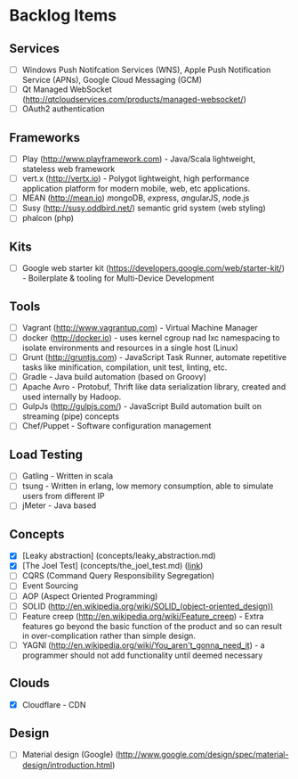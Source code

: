Backlog Items
=============

Services
--------
- [ ] Windows Push Notifcation Services (WNS), Apple Push Notification Service (APNs), Google Cloud Messaging (GCM)
- [ ] Qt Managed WebSocket (http://qtcloudservices.com/products/managed-websocket/)
- [ ] OAuth2 authentication

Frameworks
----------
- [ ] Play (http://www.playframework.com) - Java/Scala lightweight, stateless web framework
- [ ] vert.x (http://vertx.io) - Polygot lightweight, high performance application platform for modern mobile, web, etc applications.
- [ ] MEAN (http://mean.io) *m*ongoDB, *e*xpress, *a*ngularJS, *n*ode.js
- [ ] Susy (http://susy.oddbird.net/) semantic grid system (web styling)
- [ ] phalcon (php)

Kits
----
- [ ] Google web starter kit (https://developers.google.com/web/starter-kit/) - Boilerplate & tooling for Multi-Device Development

Tools
-----
- [ ] Vagrant (http://www.vagrantup.com) - Virtual Machine Manager
- [ ] docker (http://docker.io) - uses kernel cgroup nad lxc namespacing to isolate environments and resources in a single host (Linux)
- [ ] Grunt (http://gruntjs.com) - JavaScript Task Runner, automate repetitive tasks like minification, compilation, unit test, linting, etc.
- [ ] Gradle - Java build automation (based on Groovy) 
- [ ] Apache Avro - Protobuf, Thrift like data serialization library, created and used internally by Hadoop.
- [ ] GulpJs (http://gulpjs.com/) - JavaScript Build automation built on streaming (pipe) concepts
- [ ] Chef/Puppet - Software configuration management

Load Testing
------------
- [ ] Gatling - Written in scala
- [ ] tsung - Written in erlang, low memory consumption, able to simulate users from different IP
- [ ] jMeter - Java based

Concepts
--------
- [x] [Leaky abstraction] (concepts/leaky_abstraction.md)
- [x] [The Joel Test] (concepts/the_joel_test.md) ([link](http://www.joelonsoftware.com/articles/fog0000000043.html))
- [ ] CQRS (Command Query Responsibility Segregation)
- [ ] Event Sourcing
- [ ] AOP (Aspect Oriented Programming)
- [ ] SOLID (http://en.wikipedia.org/wiki/SOLID_(object-oriented_design))
- [ ] Feature creep (http://en.wikipedia.org/wiki/Feature_creep) - Extra features go beyond the basic function of the product and so can result in over-complication rather than simple design.
- [ ] YAGNI (http://en.wikipedia.org/wiki/You_aren't_gonna_need_it) - a programmer should not add functionality until deemed necessary

Clouds
------
- [x] Cloudflare - CDN
 
Design
------
- [ ] Material design (Google) (http://www.google.com/design/spec/material-design/introduction.html)
